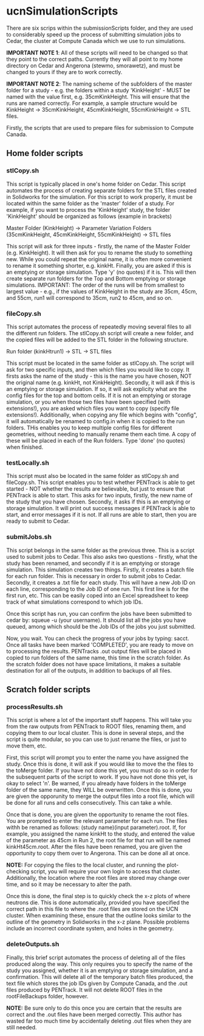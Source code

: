 # ucnSimulationScripts

There are six scrips within the submissionScripts folder, and they are used to considerably speed up the process of submitting simulation jobs to Cedar, the cluster at Compute Canada which we use to run simulations.

**IMPORTANT NOTE 1**: All of these scripts will need to be changed so that they point to the correct paths. Currently they will all point to my home directory on Cedar and Angerona (stewmo, smorawetz), and must be changed to yours if they are to work correctly.

**IMPORTANT NOTE 2**: The naming scheme of the subfolders of the master folder for a study - e.g. the folders within a study 'KinkHeight' - MUST be named with the value first, e.g. 35cmKinkHeight. This will ensure that the runs are named correctly. For example, a sample structure would be KinkHeight -> 35cmKinkHeight, 45cmKinkHeight, 55cmKinkHeight -> STL files.


Firstly, the scripts that are used to prepare files for submission to Compute Canada.

## Home folder scripts

### stlCopy.sh

This script is typically placed in one's home folder on Cedar. This script automates the process of creating separate folders for the STL files created in Solidworks for the simulation. For this script to work properly, it must be located within the same folder as the 'master' folder of a study. For example, if you want to process the 'KinkHeight' study, the folder 'KinkHeight' should be organized as follows (example in brackets)

Master Folder (KinkHeight) -> Parameter Variation Folders (35cmKinkHeight, 45cmKinkHeight, 55cmKinkHeight) -> STL files

This script will ask for three inputs - firstly, the name of the Master Folder (e.g. KinkHeight). It will then ask for you to rename the study to something new. While you could repeat the original name, it is often more convenient to rename it something shorter, e.g. kinkHt. Finally, you are asked if this is an emptying or storage simulation. Type 'y' (no quotes) if it is. This will then create separate run folders for the Top and Bottom emptying or storage simulations. IMPORTANT: The order of the runs will be from smallest to largest value - e.g., if the values of KinkHeight in the study are 35cm, 45cm, and 55cm, run1 will correspond to 35cm, run2 to 45cm, and so on.

### fileCopy.sh

This script automates the process of repeatedly moving several files to all the different run folders. The stlCopy.sh script will create a new folder, and the copied files will be added to the STL folder in the following structure.

Run folder (kinkHtrun1) -> STL ->  STL files

This script must be located in the same folder as stlCopy.sh. The script will ask for two specific inputs, and then which files you would like to copy. It firsts asks the name of the study - this is the name you have chosen, NOT the original name (e.g. kinkHt, not KinkHeight). Secondly, it will ask if this is an emptying or storage simulation. If so, it will ask explicity what are the config files for the top and bottom cells. If it is not an emptying or storage simulation, or you when those two files have been specified (with extensions!), you are asked which files you want to copy (specify file extensions!). Additionally, when copying any file which begins with "config", it will automatically be renamed to config.in when it is copied to the run folders. THis enables you to keep multiple config files for different geometries, without needing to manually rename them each time. A copy of these will be placed in each of the Run folders. Type 'done' (no quotes) when finished. 


### testLocally.sh

This script must also be located in the same folder as stlCopy.sh and fileCopy.sh. This script enables you to test whether PENTrack is able to get started - NOT whether the results are believable, but just to ensure that PENTrack is able to start. This asks for two inputs, firstly, the new name of the study that you have chosen. Secondly, it asks if this is an emptying or storage simulation. It will print out success messages if PENTrack is able to start, and error messages if it is not. If all runs are able to start, then you are ready to submit to Cedar.


### submitJobs.sh

This script belongs in the same folder as the previous three. This is a script used to submit jobs to Cedar. This also asks two questions - firstly, what the study has been renamed, and secondly if it is an emptying or storage simulation. This simulation creates two things. Firstly, it creates a batch file for each run folder. This is necessary in order to submit jobs to Cedar. Secondly, it creates a .txt file for each study. This will have a new Job ID on each line, corresponding to the Job ID of one run. This first line is for the first run, etc. This can be easily coped into an Excel spreadsheet to keep track of what simulations correspond to which job IDs.

Once this script has run, you can confirm the jobs have been submitted to cedar by: squeue -u (your username). It should list all the jobs you have queued, among which should be the Job IDs of the jobs you just submitted.

Now, you wait. You can check the progress of your jobs by typing: sacct. Once all tasks have been marked 'COMPLETED', you are ready to move on to processing the results. PENTracks .out output files will be placed in copied to run folders of the same name, this time in the scratch folder. As the scratch folder does not have space limitations, it makes a suitable destination for all of the outputs, in addition to backups of all files. 

## Scratch folder scripts


### processResults.sh


This script is where a lot of the important stuff happens. This will take you from the raw outputs from PENTrack to ROOT files, renaming them, and copying them to our local cluster. This is done in several steps, and the script is quite modular, so you can use to just rename the files, or just to move them, etc.

First, this script will prompt you to enter the name you have assigned the study. Once this is done, it will ask if you would like to move the the files to the toMerge folder. If you have not done this yet, you must do so in order for the subsequent parts of the script to work. If you have not done this yet, is okay to select 'n'. Be warned, if you already have folders in the toMerge folder of the same name, they WILL be overwritten. Once this is done, you are given the opporunity to merge the output files into a root file, which will be done for all runs and cells consecutively. This can take a while. 

Once that is done, you are given the opportunity to rename the root files. You are prompted to enter the relevant parameter for each run. The files withh be renamed as follows: (study name)(input parameter).root. If, for example, you assigned the name kinkHt to the study, and entered the value of the parameter as 45cm in Run 2, the root file for that run will be named kinkHt45cm.root. After the files have been renamed, you are given the opportunity to copy them over to Angerona. This can be done all at once.

**NOTE:** For copying the files to the local cluster, and running the plot-checking script, you will require your own login to access that cluster. Additionally, the location where the root files are stored may change over time, and so it may be necessary to alter the path.

Once this is done, the final step is to quickly check the x-z plots of where neutrons die. This is done automatically, provided you have specified the correct path in this file to where the .root files are stored on the UCN cluster. When examining these, ensure that the outline looks similar to the outline of the geometry in Solidworks in the x-z plane. Possible problems include an incorrect coordinate system, and holes in the geometry.


### deleteOutputs.sh

Finally, this brief script automates the process of deleting all of the files produced along the way. This only requires you to specify the name of the study you assigned, whether it is an emptying or storage simulation, and a confirmation. This will delete all of the temporary batch files produced, the text file which stores the job IDs given by Compute Canada, and the .out files produced by PENTrack. It will not delete ROOT files in the rootFileBackups folder, however.

**NOTE:** Be sure only to do this once you are certain that the results are correct and the .out files have been merged correctly. This author has wasted far too much time by accidentally deleting .out files when they are still needed.
